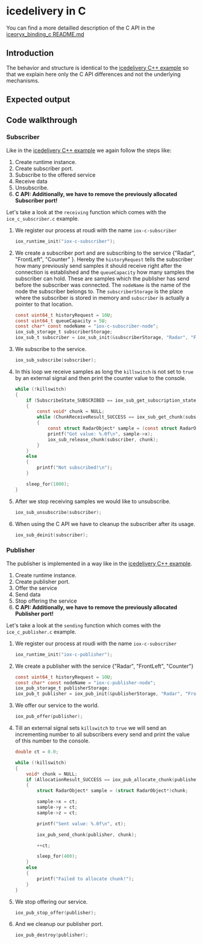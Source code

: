 # icedelivery in C

You can find a more detailled description of the C API in the [iceoryx_binding_c README.md](../../iceoryx_binding_c)

## Introduction

The behavior and structure is identical to the [icedelivery C++ example](../icedelivery/)
so that we explain here only the C API differences and not the
underlying mechanisms.

## Expected output

<!-- @todo Add expected output with asciinema recording before v1.0-->

## Code walkthrough

### Subscriber

Like in the
[icedelivery C++ example](../icedelivery/)
we again follow the steps like:

 1. Create runtime instance.
 2. Create subscriber port.
 3. Subscribe to the offered service
 4. Receive data
 5. Unsubscribe.
 6. **C API: Additionally, we have to remove the previously allocated Subscriber
        port!**

Let's take a look at the `receiving` function which comes with the
`ice_c_subscriber.c` example.

 1. We register our process at roudi with the name `iox-c-subscriber`
    ```c
    iox_runtime_init("iox-c-subscriber");
    ```
  
 2. We create a subscriber port and are subscribing to the service
    {"Radar", "FrontLeft", "Counter" }. Hereby the `historyRequest`
    tells the subscriber how many previously send samples it should receive
    right after the connection is established and the `queueCapacity` how many
    samples the subscriber can hold. These are samples which the publisher has
    send before the subscriber was connected. The `nodeName` is the name of the
    node the subscriber belongs to.
    The `subscriberStorage` is the place where the subscriber is stored in
    memory and `subscriber` is actually a pointer to that location.
    ```c
    const uint64_t historyRequest = 10U;
    const uint64_t queueCapacity = 5U;
    const char* const nodeName = "iox-c-subscriber-node";
    iox_sub_storage_t subscriberStorage;
    iox_sub_t subscriber = iox_sub_init(&subscriberStorage, "Radar", "FrontLeft", "Object", queueCapacity, historyRequest, nodeName);
    ```

  3. We subscribe to the service.
     ```c
     iox_sub_subscribe(subscriber);
     ```

  4. In this loop we receive samples as long the `killswitch` is not
     set to `true` by an external signal and then print the counter
     value to the console.
     ```c
     while (!killswitch)
     {
         if (SubscribeState_SUBSCRIBED == iox_sub_get_subscription_state(subscriber))
         {
             const void* chunk = NULL;
             while (ChunkReceiveResult_SUCCESS == iox_sub_get_chunk(subscriber, &chunk))
             {
                 const struct RadarObject* sample = (const struct RadarObject*)(chunk);
                 printf("Got value: %.0f\n", sample->x);
                 iox_sub_release_chunk(subscriber, chunk);
             }
         }
         else
         {
             printf("Not subscribed!\n");
         }

         sleep_for(1000);
     }
     ```
  
  5. After we stop receiving samples we would like to unsubscribe.
     ```c
     iox_sub_unsubscribe(subscriber);
     ```

  6. When using the C API we have to cleanup the subscriber after
     its usage.
     ```c
     iox_sub_deinit(subscriber);
     ```

### Publisher
The publisher is implemented in a way like in the
[icedelivery C++ example](../icedelivery/).

 1. Create runtime instance.
 2. Create publisher port.
 3. Offer the service
 4. Send data
 5. Stop offering the service
 6. **C API: Additionally, we have to remove the previously allocated Publisher
        port!**

Let's take a look at the `sending` function which comes with the
`ice_c_publisher.c` example.

 1. We register our process at roudi with the name `iox-c-subscriber`
    ```c
    iox_runtime_init("iox-c-publisher");
    ```
 2. We create a publisher with the service
    {"Radar", "FrontLeft", "Counter"}
    ```c
    const uint64_t historyRequest = 10U;
    const char* const nodeName = "iox-c-publisher-node";
    iox_pub_storage_t publisherStorage;
    iox_pub_t publisher = iox_pub_init(&publisherStorage, "Radar", "FrontLeft", "Object", historyRequest, nodeName);
    ```
 3. We offer our service to the world.
    ```c
    iox_pub_offer(publisher);
    ```

 4. Till an external signal sets `killswitch` to `true` we will send an
    incrementing number to all subscribers every send and print the
    value of this number to the console.
    ```c
    double ct = 0.0;

    while (!killswitch)
    {
        void* chunk = NULL;
        if (AllocationResult_SUCCESS == iox_pub_allocate_chunk(publisher, &chunk, sizeof(struct RadarObject)))
        {
            struct RadarObject* sample = (struct RadarObject*)chunk;

            sample->x = ct;
            sample->y = ct;
            sample->z = ct;

            printf("Sent value: %.0f\n", ct);

            iox_pub_send_chunk(publisher, chunk);

            ++ct;

            sleep_for(400);
        }
        else
        {
            printf("Failed to allocate chunk!");
        }
    }
    ```

 5. We stop offering our service.
    ```c
    iox_pub_stop_offer(publisher);
    ```

 6. And we cleanup our publisher port.
    ```c
    iox_pub_destroy(publisher);
    ```

